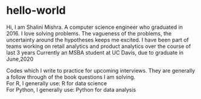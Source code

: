 # hello-world
Hi, I am Shalini Mishra.
A computer science engineer who graduated in 2016.
I love solving problems. The vagueness of the problems, the uncertainty around the hypotheses keeps me excited.
I have been part of teams working on retail analytics and product analytics over the course of last 3 years
Currently an MSBA student at UC Davis, due to graduate in June,2020

Codes which I write to practice for upcoming interviews. They are generally a follow through of the book questions I am solving.<br>
For R, I generally use: R for data science<br>
For Python, I generally use: Python for data analysis<br>
